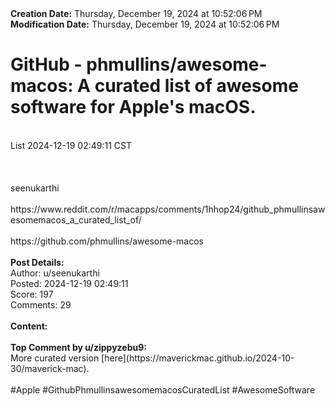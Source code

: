 <div><b>Creation Date:</b> Thursday, December 19, 2024 at 10:52:06 PM<br></div>
<div><b>Modification Date:</b> Thursday, December 19, 2024 at 10:52:06 PM<br></div>
<div><h1>GitHub - phmullins/awesome-macos: A curated list of awesome software for Apple's macOS.</h1></div>
<div><br></div>
<div>List 2024-12-19 02:49:11 CST</div>
<div><br></div>
<div><br></div>
<div><br></div>
<div>seenukarthi</div>
<div><br></div>
<div>https://www.reddit.com/r/macapps/comments/1hhop24/github_phmullinsawesomemacos_a_curated_list_of/</div>
<div><br></div>
<div>https://github.com/phmullins/awesome-macos</div>


<div><br></div>
<div><b>Post Details:</b><br></div>
<div>Author: u/seenukarthi</div>
<div>Posted: 2024-12-19 02:49:11</div>
<div>Score: 197</div>
<div>Comments: 29</div>
<div><br></div>
<div><b>Content:</b></div>
<div></div>

<div><br></div>
<div><b>Top Comment by u/zippyzebu9:</b></div>
<div>More curated version [here](https://maverickmac.github.io/2024-10-30/maverick-mac).</div>

<div><br></div>
<div>#Apple #GithubPhmullinsawesomemacosCuratedList #AwesomeSoftware</div>
